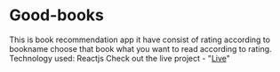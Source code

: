 # Good-books
This is book recommendation app it have consist of rating according to bookname choose that book what you want to read according to rating.
Technology used:
Reactjs
Check out the live project - "[Live](https://vhhzs.csb.app/)"
